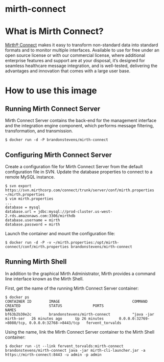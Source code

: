 mirth-connect
============

# What is Mirth Connect?

[Mirth® Connect](https://www.mirth.com/Products-and-Services/Mirth-Connect) makes it easy to transform non-standard data into standard formats and to monitor multiple interfaces. Available to use for free under an open source license or with our commercial license, where additional enterprise features and support are at your disposal, it’s designed for seamless healthcare message integration, and is well-tested, delivering the advantages and innovation that comes with a large user base.


# How to use this image


## Running Mirth Connect Server

Mirth Connect Server contains the back-end for the management interface and the integration engine component, which performs message filtering, transformation, and transmission.

    $ docker run -d -P brandonstevens/mirth-connect

## Configuring Mirth Connect Server

Create a configuration file for Mirth Connect Server from the default configuration file in SVN. Update the database properties to connect to a remote MySQL instance.

    $ svn export https://svn.mirthcorp.com/connect/trunk/server/conf/mirth.properties ~/mirth.properties
    $ vim mirth.properties
    ...
    database = mysql
    database.url = jdbc:mysql://prod-cluster.us-west-2.rds.amazonaws.com:3306/mirthdb
    database.username = mirth
    database.password = mirth

Launch the container and mount the configuration file:

    $ docker run -d -P -v ~/mirth.properties:/opt/mirth-connect/conf/mirth.properties brandonstevens/mirth-connect

## Running Mirth Shell

In addition to the graphical Mirth Administrator, Mirth provides a command line interface known as the Mirth Shell.

First, get the name of the running Mirth Connect Server container:

    $ docker ps
    CONTAINER ID        IMAGE                                 COMMAND                CREATED             STATUS              PORTS                                              NAMES
    bf63b2b30e2c        brandonstevens/mirth-connect          "java -jar mirth-ser   26 minutes ago      Up 26 minutes       0.0.0.0:32769->8080/tcp, 0.0.0.0:32768->8443/tcp   fervent_torvalds

Using the name, link the Mirth Connect Server container to the Mirth Shell container:

    $ docker run -it --link fervent_torvalds:mirth-connect brandonstevens/mirth-connect java -jar mirth-cli-launcher.jar -a https://mirth-connect:8443 -u admin -p admin
